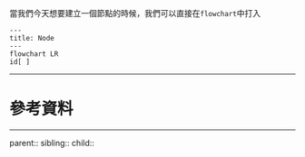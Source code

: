 當我們今天想要建立一個節點的時候，我們可以直接在`flowchart`中打入
```mermaid
---
title: Node
---
flowchart LR
id[ ]
```

- - -
# 參考資料

- - -
parent::
sibling::
child::